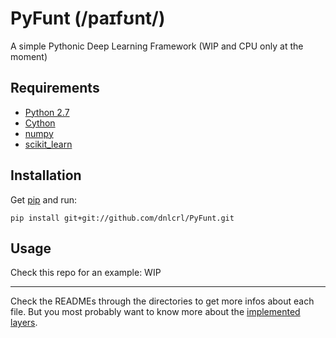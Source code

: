 # PyFunt (/paɪfʊnt/)

A simple Pythonic Deep Learning Framework (WIP and CPU only at the moment)

## Requirements

- [Python 2.7](https://www.python.org/)
- [Cython](cython.org/)
- [numpy](www.numpy.org/)
- [scikit_learn](scikit-learn.org/)


## Installation

Get [pip](https://pypi.python.org/pypi/pip) and run:

	pip install git+git://github.com/dnlcrl/PyFunt.git

## Usage

Check this repo for an example: WIP

---
 
Check the READMEs through the directories to get more infos about each file. But you most probably want to know more about the [implemented layers](https://github.com/dnlcrl/PyFunt/tree/master/pyfunt/layers).
